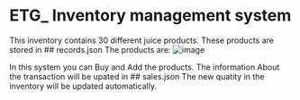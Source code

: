 # ETG_ Inventory management system

This inventory contains 30 different juice products.
These products are stored in ## records.json
The products are:
![image](https://user-images.githubusercontent.com/59435891/131966653-143d160c-f279-42cc-bf85-92b265224e5f.png)


In this system you can Buy and Add the products.
The information About the transaction will be upated in ## sales.json
The new quatity in the inventory will be updated automatically.


